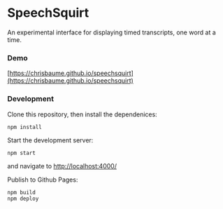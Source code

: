 # SpeechSquirt

An experimental interface for displaying timed transcripts, one word at a time.

### Demo

[https://chrisbaume.github.io/speechsquirt](https://chrisbaume.github.io/speechsquirt)

### Development

Clone this repository, then install the dependenices:

    npm install

Start the development server:

    npm start

and navigate to [http://localhost:4000/](http://localhost:4000/)

Publish to Github Pages:

    npm build
    npm deploy

